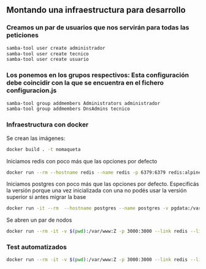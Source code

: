 ## Montando una infraestructura para desarrollo

### Creamos un par de usuarios que nos servirán para todas las peticiones
``` sh
samba-tool user create administrador
samba-tool user create tecnico
samba-tool user create usuario
```

### Los ponemos en los grupos respectivos: Esta configuración debe coincidir con la que se encuentra en el fichero configuracion.js
``` sh
samba-tool group addmembers Administrators administrador
samba-tool group addmembers DnsAdmins tecnico
```

### Infraestructura con docker
Se crean las imágenes:
```sh
docker build . -t nomaqueta
```

Iniciamos redis con poco más que las opciones por defecto
```sh
docker run --rm --hostname redis --name redis -p 6379:6379 redis:alpine
```

Iniciamos postgres con poco más que las opciones por defecto.
Especificás la versión porque una vez inicializada con una no podés usar la versión superior si antes migrar la base
```sh
docker run -it --rm  --hostname postgres --name postgres -v pgdata:/var/lib/postgresql/data -e POSTGRES_PASSWORD=password postgres:10-alpine
```

Se abren un par de nodos
```sh
docker run --rm -it -v $(pwd):/var/www:Z -p 3000:3000 --link redis --link postgres nomaqueta
```

### Test automatizados
```sh
docker run --rm -it -v $(pwd):/var/www:Z -p 3000:3000 --link redis --link postgres nomaqueta npm test
```


